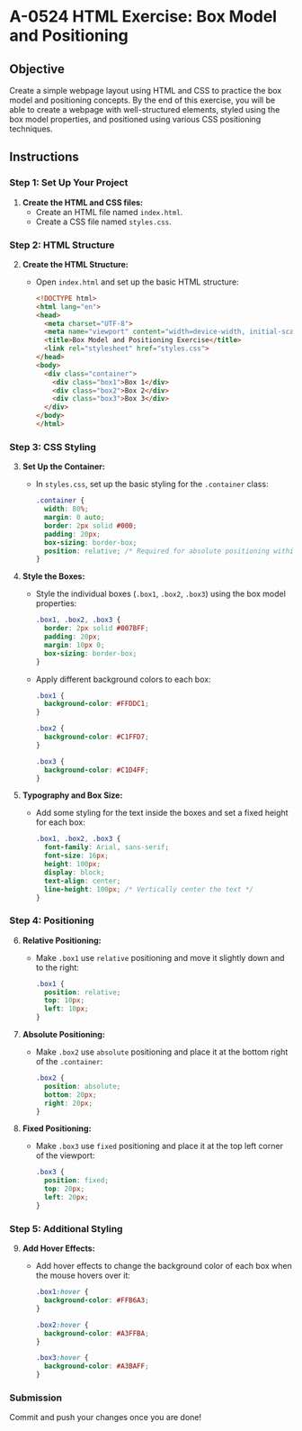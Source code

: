 # A-0524 HTML Exercise: Box Model and Positioning

## Objective

Create a simple webpage layout using HTML and CSS to practice the box model and positioning concepts. By the end of this exercise, you will be able to create a webpage with well-structured elements, styled using the box model properties, and positioned using various CSS positioning techniques.

## Instructions

### Step 1: Set Up Your Project

1. **Create the HTML and CSS files:**
   - Create an HTML file named `index.html`.
   - Create a CSS file named `styles.css`.

### Step 2: HTML Structure

2. **Create the HTML Structure:**
   - Open `index.html` and set up the basic HTML structure:

     ```html
     <!DOCTYPE html>
     <html lang="en">
     <head>
       <meta charset="UTF-8">
       <meta name="viewport" content="width=device-width, initial-scale=1.0">
       <title>Box Model and Positioning Exercise</title>
       <link rel="stylesheet" href="styles.css">
     </head>
     <body>
       <div class="container">
         <div class="box1">Box 1</div>
         <div class="box2">Box 2</div>
         <div class="box3">Box 3</div>
       </div>
     </body>
     </html>
     ```

### Step 3: CSS Styling

3. **Set Up the Container:**
   - In `styles.css`, set up the basic styling for the `.container` class:

     ```css
     .container {
       width: 80%;
       margin: 0 auto;
       border: 2px solid #000;
       padding: 20px;
       box-sizing: border-box;
       position: relative; /* Required for absolute positioning within it */
     }
     ```

4. **Style the Boxes:**
   - Style the individual boxes (`.box1`, `.box2`, `.box3`) using the box model properties:

     ```css
     .box1, .box2, .box3 {
       border: 2px solid #007BFF;
       padding: 20px;
       margin: 10px 0;
       box-sizing: border-box;
     }
     ```

   - Apply different background colors to each box:

     ```css
     .box1 {
       background-color: #FFDDC1;
     }

     .box2 {
       background-color: #C1FFD7;
     }

     .box3 {
       background-color: #C1D4FF;
     }
     ```

5. **Typography and Box Size:**
   - Add some styling for the text inside the boxes and set a fixed height for each box:

     ```css
     .box1, .box2, .box3 {
       font-family: Arial, sans-serif;
       font-size: 16px;
       height: 100px;
       display: block;
       text-align: center;
       line-height: 100px; /* Vertically center the text */
     }
     ```

### Step 4: Positioning
6. **Relative Positioning:**
   - Make `.box1` use `relative` positioning and move it slightly down and to the right:

     ```css
     .box1 {
       position: relative;
       top: 10px;
       left: 10px;
     }
     ```

7. **Absolute Positioning:**
   - Make `.box2` use `absolute` positioning and place it at the bottom right of the `.container`:

     ```css
     .box2 {
       position: absolute;
       bottom: 20px;
       right: 20px;
     }
     ```

8. **Fixed Positioning:**
   - Make `.box3` use `fixed` positioning and place it at the top left corner of the viewport:

     ```css
     .box3 {
       position: fixed;
       top: 20px;
       left: 20px;
     }
     ```

### Step 5: Additional Styling

9. **Add Hover Effects:**

   - Add hover effects to change the background color of each box when the mouse hovers over it:

     ```css
     .box1:hover {
       background-color: #FFB6A3;
     }

     .box2:hover {
       background-color: #A3FFBA;
     }

     .box3:hover {
       background-color: #A3BAFF;
     }
     ```

### Submission

Commit and push your changes once you are done!
